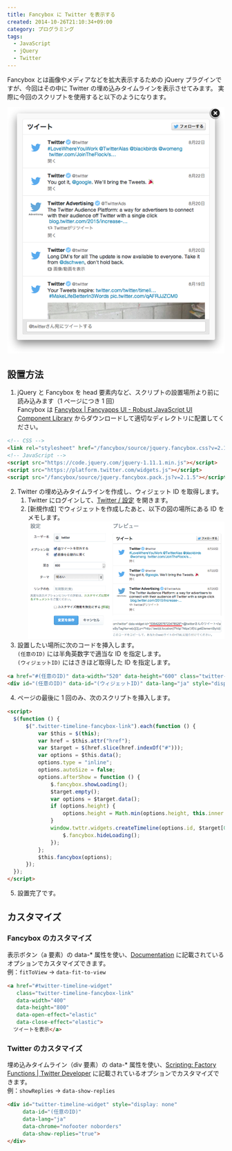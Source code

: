 ```yaml
---
title: Fancybox に Twitter を表示する
created: 2014-10-26T21:10:34+09:00
category: プログラミング
tags:
  - JavaScript
  - jQuery
  - Twitter
---
```

Fancybox とは画像やメディアなどを拡大表示するための jQuery プラグインですが、今回はその中に Twitter の埋め込みタイムラインを表示させてみます。
実際に今回のスクリプトを使用すると以下のようになります。

![](../media/embedded-timeline.png)

<!-- more -->

## 設置方法

1. jQuery と Fancybox を head 要素内など、スクリプトの設置場所より前に読み込みます（1 ページにつき 1 回）  
Fancybox は [Fancybox | Fancyapps UI - Robust JavaScript UI Component Library](https://fancyapps.com/fancybox/) からダウンロードして適切なディレクトリに配置してください。

```html
<!-- CSS -->
<link rel="stylesheet" href="/fancybox/source/jquery.fancybox.css?v=2.1.5">
<!-- JavaScript -->
<script src="https://code.jquery.com/jquery-1.11.1.min.js"></script>
<script src="https://platform.twitter.com/widgets.js"></script>
<script src="/fancybox/source/jquery.fancybox.pack.js?v=2.1.5"></script>
```

2. Twitter の埋め込みタイムラインを作成し、ウィジェット ID を取得します。
    1. Twitter にログインして、[Twitter / 設定](https://twitter.com/settings/widgets) を開きます。
    2. [新規作成] でウィジェットを作成したあと、以下の図の場所にある ID をメモします。
    ![](../media/widget-id.png)
3. 設置したい場所に次のコードを挿入します。  
`(任意のID)` には半角英数字で適当な ID を指定します。  
`(ウィジェットID)` にはさきほど取得した ID を指定します。

```html
<a href="#(任意のID)" data-width="520" data-height="600" class="twitter-timeline-fancybox-link">ツイートを表示</a>
<div id="(任意のID)" data-id="(ウィジェットID)" data-lang="ja" style="display: none"></div>
```

4. ページの最後に 1 回のみ、次のスクリプトを挿入します。

```html
<script>
  $(function () {
      $(".twitter-timeline-fancybox-link").each(function () {
          var $this = $(this);
          var href = $this.attr("href");
          var $target = $(href.slice(href.indexOf("#")));
          var options = $this.data();
          options.type = "inline";
          options.autoSize = false;
          options.afterShow = function () {
              $.fancybox.showLoading();
              $target.empty();
              var options = $target.data();
              if (options.height) {
                  options.height = Math.min(options.height, this.inner.height());
              }
              window.twttr.widgets.createTimeline(options.id, $target[0], options).then(function (elm) {
                  $.fancybox.hideLoading();
              });
          };
          $this.fancybox(options);
      });
  });
</script>
```

5. 設置完了です。

## カスタマイズ

### Fancybox のカスタマイズ

表示ボタン（a 要素）の data-\* 属性を使い、[Documentation](https://fancyapps.com/fancybox/#docs) に記載されているオプションでカスタマイズできます。  
例：`fitToView` → `data-fit-to-view`

```html
<a href="#twitter-timeline-widget"
   class="twitter-timeline-fancybox-link"
   data-width="400"
   data-height="800"
   data-open-effect="elastic"
   data-close-effect="elastic">
  ツイートを表示</a>
```

### Twitter のカスタマイズ

埋め込みタイムライン（div 要素）の data-\* 属性を使い、[Scripting: Factory Functions | Twitter Developer](https://developer.twitter.com/en/docs/x-for-websites/javascript-api/guides/scripting-factory-functions) に記載されているオプションでカスタマイズできます。  
例：`showReplies` → `data-show-replies`

```html
<div id="twitter-timeline-widget" style="display: none"
     data-id="(任意のID)"
     data-lang="ja"
     data-chrome="nofooter noborders"
     data-show-replies="true">
</div>
```
